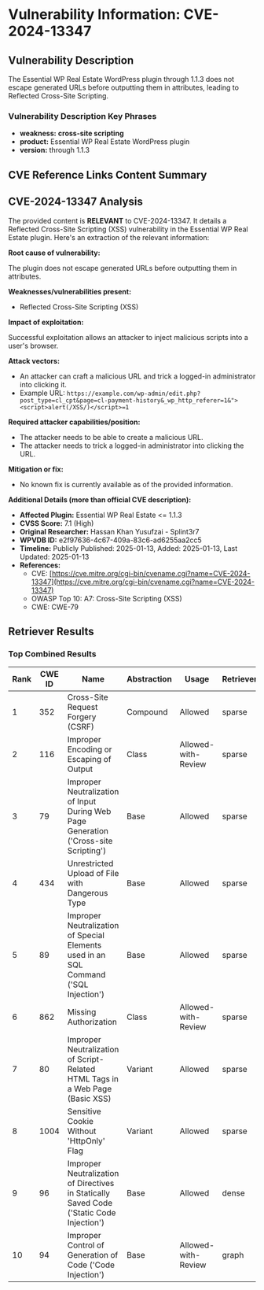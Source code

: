 # Vulnerability Information: CVE-2024-13347

## Vulnerability Description
The Essential WP Real Estate WordPress plugin through 1.1.3 does not escape generated URLs before outputting them in attributes, leading to Reflected Cross-Site Scripting.

### Vulnerability Description Key Phrases
- **weakness:** **cross-site scripting**
- **product:** Essential WP Real Estate WordPress plugin
- **version:** through 1.1.3

## CVE Reference Links Content Summary
## CVE-2024-13347 Analysis

The provided content is **RELEVANT** to CVE-2024-13347. It details a Reflected Cross-Site Scripting (XSS) vulnerability in the Essential WP Real Estate plugin. Here's an extraction of the relevant information:

**Root cause of vulnerability:**

The plugin does not escape generated URLs before outputting them in attributes.

**Weaknesses/vulnerabilities present:**

*   Reflected Cross-Site Scripting (XSS)

**Impact of exploitation:**

Successful exploitation allows an attacker to inject malicious scripts into a user's browser.

**Attack vectors:**

*   An attacker can craft a malicious URL and trick a logged-in administrator into clicking it.
*   Example URL: `https://example.com/wp-admin/edit.php?post_type=cl_cpt&page=cl-payment-history&_wp_http_referer=1&"><script>alert(/XSS/)</script>=1`

**Required attacker capabilities/position:**

*   The attacker needs to be able to create a malicious URL.
*   The attacker needs to trick a logged-in administrator into clicking the URL.

**Mitigation or fix:**

*   No known fix is currently available as of the provided information.

**Additional Details (more than official CVE description):**

*   **Affected Plugin:** Essential WP Real Estate <= 1.1.3
*   **CVSS Score:** 7.1 (High)
*   **Original Researcher:** Hassan Khan Yusufzai - Splint3r7
*   **WPVDB ID:** e2f97636-4c67-409a-83c6-ad6255aa2cc5
*   **Timeline:** Publicly Published: 2025-01-13, Added: 2025-01-13, Last Updated: 2025-01-13
*   **References:**
    *   CVE: [https://cve.mitre.org/cgi-bin/cvename.cgi?name=CVE-2024-13347](https://cve.mitre.org/cgi-bin/cvename.cgi?name=CVE-2024-13347)
    *   OWASP Top 10: A7: Cross-Site Scripting (XSS)
    *   CWE: CWE-79

## Retriever Results

### Top Combined Results

| Rank | CWE ID | Name | Abstraction | Usage  | Retrievers | Individual Scores |
|------|--------|------|-------------|-------|------------|-------------------|
| 1 | 352 | Cross-Site Request Forgery (CSRF) | Compound | Allowed | sparse | 0.270 |
| 2 | 116 | Improper Encoding or Escaping of Output | Class | Allowed-with-Review | sparse | 0.210 |
| 3 | 79 | Improper Neutralization of Input During Web Page Generation ('Cross-site Scripting') | Base | Allowed | sparse | 0.204 |
| 4 | 434 | Unrestricted Upload of File with Dangerous Type | Base | Allowed | sparse | 0.175 |
| 5 | 89 | Improper Neutralization of Special Elements used in an SQL Command ('SQL Injection') | Base | Allowed | sparse | 0.167 |
| 6 | 862 | Missing Authorization | Class | Allowed-with-Review | sparse | 0.157 |
| 7 | 80 | Improper Neutralization of Script-Related HTML Tags in a Web Page (Basic XSS) | Variant | Allowed | sparse | 0.156 |
| 8 | 1004 | Sensitive Cookie Without 'HttpOnly' Flag | Variant | Allowed | sparse | 0.156 |
| 9 | 96 | Improper Neutralization of Directives in Statically Saved Code ('Static Code Injection') | Base | Allowed | dense | 0.511 |
| 10 | 94 | Improper Control of Generation of Code ('Code Injection') | Base | Allowed-with-Review | graph | 0.002 |

